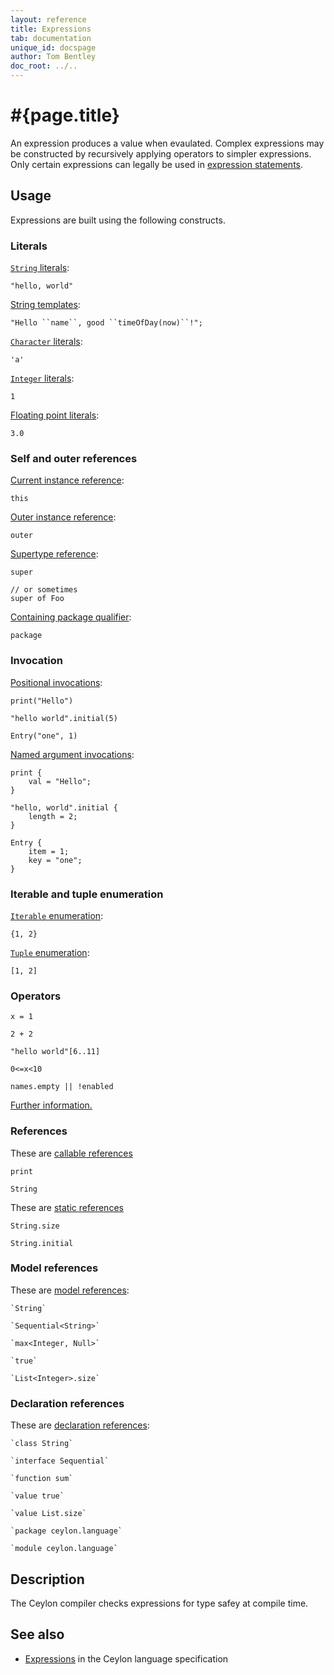 ```yaml
---
layout: reference
title: Expressions
tab: documentation
unique_id: docspage
author: Tom Bentley
doc_root: ../..
---
```


# #{page.title}

An expression produces a value when evaulated. Complex expressions
may be constructed by recursively applying operators to simpler
expressions. Only certain expressions can legally be used 
in [expression statements](../statement/expression).

## Usage 

Expressions are built using the following constructs. 


### Literals

[`String` literals](../literal/string/):

<!-- try: -->
    "hello, world"

[String templates](string-template):

<!-- try: -->
    "Hello ``name``, good ``timeOfDay(now)``!";

[`Character` literals](../literal/character/):

<!-- try: -->
    'a'

[`Integer` literals](../literal/integer/):

<!-- try: -->
    1

[Floating point literals](../literal/float/):

<!-- try: -->
    3.0


    
### Self and outer references 

[Current instance reference](this/):

<!-- try: -->
    this
    
[Outer instance reference](outer/):

<!-- try: -->
    outer
    
[Supertype reference](super/):

<!-- try: -->
    super
    
    // or sometimes
    super of Foo
    
[Containing package qualifier](package/):

<!-- try: -->
    package


### Invocation

[Positional invocations](invocation):

<!-- try: -->
    print("Hello")
    
    "hello world".initial(5)
    
    Entry("one", 1)
    
[Named argument invocations](invocation):

<!-- try: -->
    print {
        val = "Hello";
    }
    
    "hello, world".initial {
        length = 2;
    }
    
    Entry {
        item = 1;
        key = "one";
    }
    
    
### Iterable and tuple enumeration

[`Iterable` enumeration](iterable):

<!-- try: -->
    {1, 2}
    
[`Tuple` enumeration](tuple):

<!-- try: -->
    [1, 2]

### Operators

<!-- try: -->
    x = 1
    
    2 + 2
    
    "hello world"[6..11]
    
    0<=x<10
    
    names.empty || !enabled

[Further information.](../#operators)

### References

These are [callable references](callable-reference)

<!-- try: -->
    print
    
    String
    
These are [static references](static-reference)
    
<!-- try: -->
    String.size
    
    String.initial

### Model references

These are [model references](meta-reference):

<!-- try: -->
    `String`
    
    `Sequential<String>`
    
    `max<Integer, Null>`
    
    `true`
    
    `List<Integer>.size`

### Declaration references

These are [declaration references](meta-reference):

<!-- try: -->
    `class String`
    
    `interface Sequential`
    
    `function sum`
    
    `value true`
    
    `value List.size`
    
    `package ceylon.language`
    
    `module ceylon.language`


## Description

The Ceylon compiler checks expressions for type safey at compile time.

## See also

* [Expressions](#{site.urls.spec_current}#expressions) in the Ceylon 
  language specification
